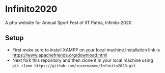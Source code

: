 # Infinito2020
A php website for Annual Sport Fest of IIT Patna, Infinito-2020.

## Setup
* First make sure to install XAMPP on your local machine.Installation link is https://www.apachefriends.org/download.html
* Next fork this repository and then clone it in your local machine using `git clone https://github.com/<username>/Infinito2020.git`

